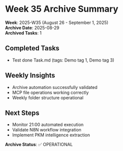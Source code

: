 # Week 35 Archive Summary

**Week**: 2025-W35 (August 26 - September 1, 2025)  
**Archive Date**: 2025-08-29  
**Archived Tasks**: 1

## Completed Tasks
- Test done Task.md (tags: Demo tag 1, Demo tag 3)

## Weekly Insights
- Archive automation successfully validated
- MCP file operations working correctly
- Weekly folder structure operational

## Next Steps
- Monitor 21:00 automated execution
- Validate N8N workflow integration
- Implement PKM intelligence extraction

**Archive Status**: ✅ OPERATIONAL
